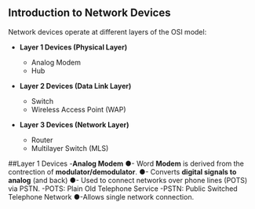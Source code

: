 ## Introduction to Network Devices

Network devices operate at different layers of the OSI model:

- **Layer 1 Devices (Physical Layer)**  
  - Analog Modem  
  - Hub

- **Layer 2 Devices (Data Link Layer)**  
  - Switch  
  - Wireless Access Point (WAP)

- **Layer 3 Devices (Network Layer)**  
  - Router  
  - Multilayer Switch (MLS)
    
##Layer 1 Devices
-**Analog Modem**
●- Word **Modem** is derived from the contrection of **modulator/demodulator**.
●- Converts **digital signals to analog** (and back)
●- Used to connect networks over phone lines (POTS) via PSTN.
   -POTS: Plain Old Telephone Service
   -PSTN: Public Switched Telephone Network
●-Allows single network connection.
